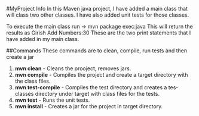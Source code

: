#MyProject Info
In this Maven java project, I have added a main class that will class two other classes.
I have also added unit tests for those classes.

To execute the main class
run -> mvn package exec:java
This will return the results as
Girish
Add Numbers:30
These are the two print statements that I have added in my main class.

##Commands
 These commands are to clean, compile, run tests and then create a jar

1. **mvn clean** - Cleans the prooject, removes jars.
2. **mvn compile** - Compiles the project and create a target directory with the class files.
3. **mvn test-compile** - Compiles the test directory and creates a tes-classes directory under target with class files for the tests.
4. **mvn test** - Runs the unit tests.
5. **mvn install** - Creates a jar for the project in target directory.